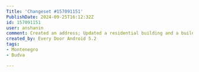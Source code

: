 ```yaml
---
Title: 'Changeset #157091151'
PublishDate: 2024-09-25T16:12:32Z
id: 157091151
user: anshanin
comment: Created an address; Updated a residential building and a building
created_by: Every Door Android 5.2
tags:
- Montenegro
- Budva

---
```

